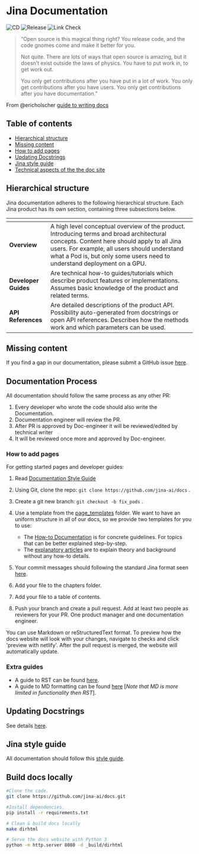 # Jina Documentation

![CD](https://github.com/jina-ai/docs/workflows/CD/badge.svg?branch=master)
![Release](https://github.com/jina-ai/docs/workflows/Release/badge.svg?branch=master)
![Link Check](https://github.com/jina-ai/docs/workflows/incremental-linkcheck/badge.svg)

> “Open source is this magical thing right? You release code, and the code gnomes come and make it better for you.
>
> Not quite.
> There are lots of ways that open source is amazing, but it doesn’t exist outside the laws of physics. You have to put work in, to get work out.
>
>You only get contributions after you have put in a lot of work.
>You only get contributions after you have users.
>You only get contributions after you have documentation.”
>
From @ericholscher [guide to writing docs](https://www.writethedocs.org/guide/writing/beginners-guide-to-docs/)

## Table of contents
* [Hierarchical structure](#hierarchical-structure)
* [Missing content](#missing-content)
* [How to add pages](#how-to-add-pages)
* [Updating Docstrings](#updating-docstrings)
* [Jina style guide](#jina-style-guide)
* [Technical aspects of the the doc site](#technical-aspects-of-the-the-doc-site)

## Hierarchical structure

Jina documentation adheres to the following hierarchical structure. Each Jina product has its own section, containing three subsections below.

| <!-- -->    | <!-- -->    |
|-------------|-------------|
| **Overview** |A high level conceptual overview of the product. Introducing terms and broad architectural concepts. Content here should apply to all Jina users. For example, all users should understand what a Pod is, but only some users need to understand deployment on a GPU.|
 |**Developer Guides**  | Are technical how-to guides/tutorials which describe product features or implementations. Assumes basic knowledge of the product and related terms. |
| **API References**| Are detailed descriptions of the product API. Possibility auto-generated from docstrings or open API references. Describes how the methods work and which parameters can be used.  |


## Missing content

If you find a gap in our documentation, please submit a GitHub issue [here](https://github.com/jina-ai/docs/issues/new).

## Documentation Process

All documentation should follow the same process as any other PR:

1. Every developer who wrote the code should also write the Documentation.
2. Documentation engineer will review the PR.
3. After PR is approved by Doc-engineer it will be reviewed/edited by technical writer
4. It will be reviewed once more and approved by Doc-engineer.

### How to add pages

For getting started pages and developer guides:

1.  Read [Documentation Style Guide](https://github.com/jina-ai/docs/blob/master/page_templates/style_guide.md)

2.  Using Git, clone the repo: `git clone https://github.com/jina-ai/docs` .

3.  Create a git new branch: `git checkout -b fix_pods` .

4.  Use a template from the [page_templates](https://github.com/jina-ai/docs/tree/master/page_templates) folder. We want to have an uniform structure in all of our docs, so we provide two templates for you to use:
    *  The [How-to Documentation](https://github.com/jina-ai/docs/blob/master/page_templates/developer_guide_how_to.rst) is for concrete guidelines. For topics that can be better explained step-by-step.
    * The [explanatory articles](https://github.com/jina-ai/docs/blob/master/page_templates/developer_guide_explanation.md) are to explain theory and background without any how-to details. 

5. Your commit messages should following the standard Jina format seen [here](https://github.com/jina-ai/jina#contributing).

6.  Add your file to the chapters folder.

7.  Add your file to a table of contents.

8.  Push your branch and create a pull request. Add at least two people as reviewers for your PR. One product manager and one documentation engineer.

You can use Markdown or reStructuredText format. To preview how the docs website will look with your changes, navigate to checks and click 'preview with netlify'. After the pull request is merged, the website will automatically update.

### Extra guides

* A guide to RST can be found [here](https://bashtage.github.io/sphinx-material/rst-cheatsheet/rst-cheatsheet.html).
*  A guide to MD formatting can be found [here](https://github.com/adam-p/markdown-here/wiki/Markdown-Cheatsheet) [*Note that MD is more limited in functionality then RST*].

## Updating Docstrings

See details [here](https://docs.jina.ai/chapters/docstring.html).

## Jina style guide

All documentation should follow this [style guide](https://github.com/jina-ai/docs/blob/master/page_templates/style_guide.md).

## Build docs locally


```bash
#Clone the code.
git clone https://github.com/jina-ai/docs.git

#Install dependencies.
pip install -r requirements.txt

# Clean & build docs locally
make dirhtml

# Serve the docs website with Python 3
python -m http.server 8080 -d _build/dirhtml
```
